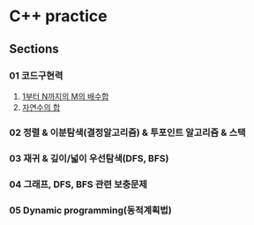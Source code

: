# C++ practice

## Sections

### 01 코드구현력
1. [1부터 N까지의 M의 배수합](https://github.com/sjpark-dev/cpp-practice/blob/master/section01/problem01.cpp)
2. [자연수의 합](https://github.com/sjpark-dev/cpp-practice/blob/master/section01/problem02.cpp)

### 02 정렬 & 이분탐색(결정알고리즘) & 투포인트 알고리즘 & 스택

### 03 재귀 & 깊이/넓이 우선탐색(DFS, BFS)

### 04 그래프, DFS, BFS 관련 보충문제

### 05 Dynamic programming(동적계획법)
